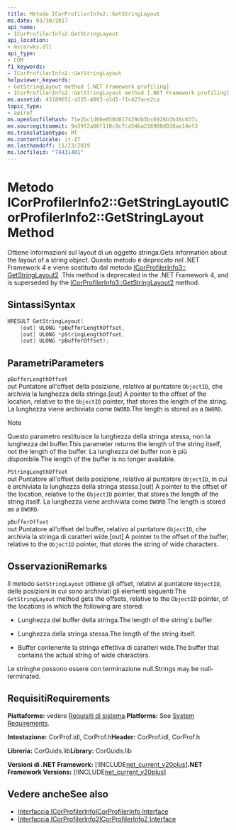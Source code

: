 ```yaml
---
title: Metodo ICorProfilerInfo2::GetStringLayout
ms.date: 03/30/2017
api_name:
- ICorProfilerInfo2.GetStringLayout
api_location:
- mscorwks.dll
api_type:
- COM
f1_keywords:
- ICorProfilerInfo2::GetStringLayout
helpviewer_keywords:
- GetStringLayout method [.NET Framework profiling]
- ICorProfilerInfo2::GetStringLayout method [.NET Framework profiling]
ms.assetid: 43189651-a535-4803-a1d1-f1c427ace2ca
topic_type:
- apiref
ms.openlocfilehash: 71e2bc1d60e050d817429db5bc6926b3b16c637c
ms.sourcegitcommit: 9a39f2a06f110c9c7ca54ba216900d038aa14ef3
ms.translationtype: MT
ms.contentlocale: it-IT
ms.lasthandoff: 11/23/2019
ms.locfileid: "74431401"
---
```

# <a name="icorprofilerinfo2getstringlayout-method"></a><span data-ttu-id="d0414-102">Metodo ICorProfilerInfo2::GetStringLayout</span><span class="sxs-lookup"><span data-stu-id="d0414-102">ICorProfilerInfo2::GetStringLayout Method</span></span>
<span data-ttu-id="d0414-103">Ottiene informazioni sul layout di un oggetto stringa.</span><span class="sxs-lookup"><span data-stu-id="d0414-103">Gets information about the layout of a string object.</span></span> <span data-ttu-id="d0414-104">Questo metodo è deprecato nel .NET Framework 4 e viene sostituito dal metodo [ICorProfilerInfo3:: GetStringLayout2](../../../../docs/framework/unmanaged-api/profiling/icorprofilerinfo3-getstringlayout2-method.md) .</span><span class="sxs-lookup"><span data-stu-id="d0414-104">This method is deprecated in the .NET Framework 4, and is superseded by the [ICorProfilerInfo3::GetStringLayout2](../../../../docs/framework/unmanaged-api/profiling/icorprofilerinfo3-getstringlayout2-method.md) method.</span></span>  
  
## <a name="syntax"></a><span data-ttu-id="d0414-105">Sintassi</span><span class="sxs-lookup"><span data-stu-id="d0414-105">Syntax</span></span>  
  
```cpp  
HRESULT GetStringLayout(  
    [out] ULONG *pBufferLengthOffset,  
    [out] ULONG *pStringLengthOffset,  
    [out] ULONG *pBufferOffset);  
```  
  
## <a name="parameters"></a><span data-ttu-id="d0414-106">Parametri</span><span class="sxs-lookup"><span data-stu-id="d0414-106">Parameters</span></span>  
 `pBufferLengthOffset`  
 <span data-ttu-id="d0414-107">out Puntatore all'offset della posizione, relativo al puntatore `ObjectID`, che archivia la lunghezza della stringa.</span><span class="sxs-lookup"><span data-stu-id="d0414-107">[out] A pointer to the offset of the location, relative to the `ObjectID` pointer, that stores the length of the string.</span></span> <span data-ttu-id="d0414-108">La lunghezza viene archiviata come `DWORD`.</span><span class="sxs-lookup"><span data-stu-id="d0414-108">The length is stored as a `DWORD`.</span></span>  
  
> [!NOTE]
> <span data-ttu-id="d0414-109">Questo parametro restituisce la lunghezza della stringa stessa, non la lunghezza del buffer.</span><span class="sxs-lookup"><span data-stu-id="d0414-109">This parameter returns the length of the string itself, not the length of the buffer.</span></span> <span data-ttu-id="d0414-110">La lunghezza del buffer non è più disponibile.</span><span class="sxs-lookup"><span data-stu-id="d0414-110">The length of the buffer is no longer available.</span></span>  
  
 `PStringLengthOffset`  
 <span data-ttu-id="d0414-111">out Puntatore all'offset della posizione, relativo al puntatore `ObjectID`, in cui è archiviata la lunghezza della stringa stessa.</span><span class="sxs-lookup"><span data-stu-id="d0414-111">[out] A pointer to the offset of the location, relative to the `ObjectID` pointer, that stores the length of the string itself.</span></span> <span data-ttu-id="d0414-112">La lunghezza viene archiviata come `DWORD`.</span><span class="sxs-lookup"><span data-stu-id="d0414-112">The length is stored as a `DWORD`.</span></span>  
  
 `pBufferOffset`  
 <span data-ttu-id="d0414-113">out Puntatore all'offset del buffer, relativo al puntatore `ObjectID`, che archivia la stringa di caratteri wide.</span><span class="sxs-lookup"><span data-stu-id="d0414-113">[out] A pointer to the offset of the buffer, relative to the `ObjectID` pointer, that stores the string of wide characters.</span></span>  
  
## <a name="remarks"></a><span data-ttu-id="d0414-114">Osservazioni</span><span class="sxs-lookup"><span data-stu-id="d0414-114">Remarks</span></span>  
 <span data-ttu-id="d0414-115">Il metodo `GetStringLayout` ottiene gli offset, relativi al puntatore `ObjectID`, delle posizioni in cui sono archiviati gli elementi seguenti:</span><span class="sxs-lookup"><span data-stu-id="d0414-115">The `GetStringLayout` method gets the offsets, relative to the `ObjectID` pointer, of the locations in which the following are stored:</span></span>  
  
- <span data-ttu-id="d0414-116">Lunghezza del buffer della stringa.</span><span class="sxs-lookup"><span data-stu-id="d0414-116">The length of the string's buffer.</span></span>  
  
- <span data-ttu-id="d0414-117">Lunghezza della stringa stessa.</span><span class="sxs-lookup"><span data-stu-id="d0414-117">The length of the string itself.</span></span>  
  
- <span data-ttu-id="d0414-118">Buffer contenente la stringa effettiva di caratteri wide.</span><span class="sxs-lookup"><span data-stu-id="d0414-118">The buffer that contains the actual string of wide characters.</span></span>  
  
 <span data-ttu-id="d0414-119">Le stringhe possono essere con terminazione null.</span><span class="sxs-lookup"><span data-stu-id="d0414-119">Strings may be null-terminated.</span></span>  
  
## <a name="requirements"></a><span data-ttu-id="d0414-120">Requisiti</span><span class="sxs-lookup"><span data-stu-id="d0414-120">Requirements</span></span>  
 <span data-ttu-id="d0414-121">**Piattaforme:** vedere [Requisiti di sistema](../../../../docs/framework/get-started/system-requirements.md).</span><span class="sxs-lookup"><span data-stu-id="d0414-121">**Platforms:** See [System Requirements](../../../../docs/framework/get-started/system-requirements.md).</span></span>  
  
 <span data-ttu-id="d0414-122">**Intestazione:** CorProf.idl, CorProf.h</span><span class="sxs-lookup"><span data-stu-id="d0414-122">**Header:** CorProf.idl, CorProf.h</span></span>  
  
 <span data-ttu-id="d0414-123">**Libreria:** CorGuids.lib</span><span class="sxs-lookup"><span data-stu-id="d0414-123">**Library:** CorGuids.lib</span></span>  
  
 <span data-ttu-id="d0414-124">**Versioni di .NET Framework:** [!INCLUDE[net_current_v20plus](../../../../includes/net-current-v20plus-md.md)]</span><span class="sxs-lookup"><span data-stu-id="d0414-124">**.NET Framework Versions:** [!INCLUDE[net_current_v20plus](../../../../includes/net-current-v20plus-md.md)]</span></span>  
  
## <a name="see-also"></a><span data-ttu-id="d0414-125">Vedere anche</span><span class="sxs-lookup"><span data-stu-id="d0414-125">See also</span></span>

- [<span data-ttu-id="d0414-126">Interfaccia ICorProfilerInfo</span><span class="sxs-lookup"><span data-stu-id="d0414-126">ICorProfilerInfo Interface</span></span>](../../../../docs/framework/unmanaged-api/profiling/icorprofilerinfo-interface.md)
- [<span data-ttu-id="d0414-127">Interfaccia ICorProfilerInfo2</span><span class="sxs-lookup"><span data-stu-id="d0414-127">ICorProfilerInfo2 Interface</span></span>](../../../../docs/framework/unmanaged-api/profiling/icorprofilerinfo2-interface.md)
